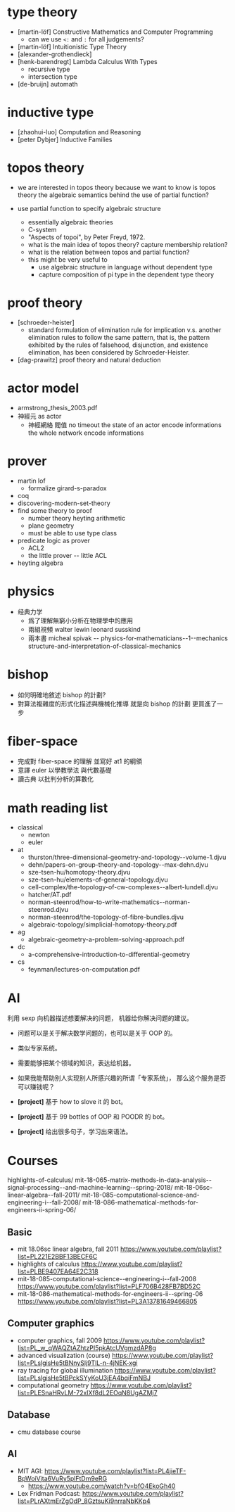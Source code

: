 # type theory

- [martin-löf] Constructive Mathematics and Computer Programming
  - can we use `<:` and `:` for all judgements?
- [martin-löf] Intuitionistic Type Theory
- [alexander-grothendieck]
- [henk-barendregt] Lambda Calculus With Types
  - recursive type
  - intersection type
- [de-bruijn] automath

# inductive type

- [zhaohui-luo] Computation and Reasoning
- [peter Dybjer] Inductive Families

# topos theory

- we are interested in topos theory
  because we want to know
  is topos theory the algebraic semantics
  behind the use of partial function?

- use partial function to specify algebraic structure
  - essentially algebraic theories
  - C-system
  - "Aspects of topoi", by Peter Freyd, 1972.
  - what is the main idea of topos theory?
    capture membership relation?
  - what is the relation between topos and partial function?
  - this might be very useful to
    - use algebraic structure in language without dependent type
    - capture composition of pi type in the dependent type theory

# proof theory

- [schroeder-heister]
  - standard formulation of elimination rule for implication
    v.s. another elimination rules to follow the same pattern,
    that is, the pattern exhibited by the rules of falsehood, disjunction, and existence elimination,
    has been considered by Schroeder-Heister.
- [dag-prawitz] proof theory and natural deduction

# actor model

- armstrong_thesis_2003.pdf
- 神經元 as actor
  - 神經網絡 閥值 no timeout
    the state of an actor encode informations
    the whole network encode informations

# prover

- martin lof
  - formalize girard-s-paradox
- coq
- discovering-modern-set-theory
- find some theory to proof
  - number theory
    heyting arithmetic
  - plane geometry
  - must be able to use type class
- predicate logic as prover
  - ACL2
  - the little prover -- little ACL
- heyting algebra

# physics

- 经典力学
  - 爲了理解無窮小分析在物理學中的應用
  - 兩組視頻
    walter lewin
    leonard susskind
  - 兩本書
    micheal spivak -- physics-for-mathematicians--1--mechanics
    structure-and-interpretation-of-classical-mechanics

# bishop

- 如何明確地敘述 bishop 的計劃?
- 對算法複雜度的形式化描述與機械化推導
  就是向 bishop 的計劃 更買進了一步

# fiber-space

- 完成對 fiber-space 的理解 並寫好 at1 的綱領
- 意譯 euler 以學教學法 與代數基礎
- 讀古典 以批判分析的算數化

# math reading list

- classical
  - newton
  - euler
- at
  - thurston/three-dimensional-geometry-and-topology--volume-1.djvu
  - dehn/papers-on-group-theory-and-topology--max-dehn.djvu
  - sze-tsen-hu/homotopy-theory.djvu
  - sze-tsen-hu/elements-of-general-topology.djvu
  - cell-complex/the-topology-of-cw-complexes--albert-lundell.djvu
  - hatcher/AT.pdf
  - norman-steenrod/how-to-write-mathematics--norman-steenrod.djvu
  - norman-steenrod/the-topology-of-fibre-bundles.djvu
  - algebraic-topology/simplicial-homotopy-theory.pdf
- ag
  - algebraic-geometry-a-problem-solving-approach.pdf
- dc
  - a-comprehensive-introduction-to-differential-geometry
- cs
  - feynman/lectures-on-computation.pdf

# AI

利用 sexp 向机器描述想要解决的问题，
机器给你解决问题的建议。

- 问题可以是关于解决数学问题的，也可以是关于 OOP 的。

- 类似专家系统。

- 需要能够把某个领域的知识，表达给机器。

- 如果我能帮助别人实现别人所感兴趣的所谓「专家系统」，
  那么这个服务是否可以赚钱呢？

- **[project]** 基于 how to slove it 的 bot。
- **[project]** 基于 99 bottles of OOP 和 POODR 的 bot。
- **[project]** 给出很多句子，学习出来语法。

# Courses

highlights-of-calculus/
mit-18-065-matrix-methods-in-data-analysis--signal-processing--and-machine-learning--spring-2018/
mit-18-06sc-linear-algebra--fall-2011/
mit-18-085-computational-science-and-engineering-i--fall-2008/
mit-18-086-mathematical-methods-for-engineers-ii-spring-06/

## Basic

- mit 18.06sc linear algebra, fall 2011
  https://www.youtube.com/playlist?list=PL221E2BBF13BECF6C
- highlights of calculus
  https://www.youtube.com/playlist?list=PLBE9407EA64E2C318
- mit-18-085-computational-science--engineering-i--fall-2008
  https://www.youtube.com/playlist?list=PLF706B428FB7BD52C
- mit-18-086-mathematical-methods-for-engineers-ii--spring-06
  https://www.youtube.com/playlist?list=PL3A13781649466805

## Computer graphics

- computer graphics, fall 2009
  https://www.youtube.com/playlist?list=PL_w_qWAQZtAZhtzPI5pkAtcUVgmzdAP8g
- advanced visualization (course)
  https://www.youtube.com/playlist?list=PLslgisHe5tBNnySlj9TlL-n-4jNEK-xgi
- ray tracing for global illumination
  https://www.youtube.com/playlist?list=PLslgisHe5tBPckSYyKoU3jEA4bqiFmNBJ
- computational geometry
  https://www.youtube.com/playlist?list=PLESnaHRvLM-72xIXf8dL2EOqN8UgAZMj7

## Database

- cmu database course

## AI

- MIT AGI: https://www.youtube.com/playlist?list=PL4jieTF-BpWoiVjta6VuRy5plFtDm9eRG
  - https://www.youtube.com/watch?v=bfO4EkoGh40
- Lex Fridman Podcast: https://www.youtube.com/playlist?list=PLrAXtmErZgOdP_8GztsuKi9nrraNbKKp4
